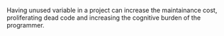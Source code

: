 Having unused variable in a project can increase the maintainance cost,
proliferating dead code and increasing the cognitive burden of the programmer.
